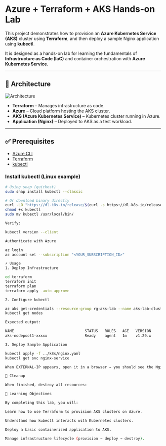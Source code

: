 # Azure + Terraform + AKS Hands-on Lab

This project demonstrates how to provision an **Azure Kubernetes Service (AKS)** cluster using **Terraform**, and then deploy a sample Nginx application using **kubectl**.

It is designed as a hands-on lab for learning the fundamentals of **Infrastructure as Code (IaC)** and container orchestration with **Azure Kubernetes Service**.

---

## 🚀 Architecture

![Architecture](docs/architecture.png)

- **Terraform** – Manages infrastructure as code.
- **Azure** – Cloud platform hosting the AKS cluster.
- **AKS (Azure Kubernetes Service)** – Kubernetes cluster running in Azure.
- **Application (Nginx)** – Deployed to AKS as a test workload.


---

## ✅ Prerequisites

- [Azure CLI](https://learn.microsoft.com/en-us/cli/azure/install-azure-cli)  
- [Terraform](https://developer.hashicorp.com/terraform/downloads)  
- [kubectl](https://kubernetes.io/docs/tasks/tools/)  

### Install kubectl (Linux example)
```bash
# Using snap (quickest)
sudo snap install kubectl --classic

# Or download binary directly
curl -LO "https://dl.k8s.io/release/$(curl -s https://dl.k8s.io/release/stable.txt)/bin/linux/amd64/kubectl"
chmod +x kubectl
sudo mv kubectl /usr/local/bin/

Verify:

kubectl version --client

Authenticate with Azure

az login
az account set --subscription "<YOUR_SUBSCRIPTION_ID>"

⚡ Usage
1. Deploy Infrastructure

cd terraform
terraform init
terraform plan
terraform apply -auto-approve

2. Configure kubectl

az aks get-credentials --resource-group rg-aks-lab --name aks-lab-cluster
kubectl get nodes

Expected output:

NAME                                STATUS   ROLES   AGE   VERSION
aks-nodepool1-xxxxx                 Ready    agent   1m    v1.29.x

3. Deploy Sample Application

kubectl apply -f ../k8s/nginx.yaml
kubectl get svc nginx-service

When EXTERNAL-IP appears, open it in a browser → you should see the Nginx welcome page 🎉.

🧹 Cleanup

When finished, destroy all resources:

📖 Learning Objectives

By completing this lab, you will:

Learn how to use Terraform to provision AKS clusters on Azure.

Understand how kubectl interacts with Kubernetes clusters.

Deploy a basic containerized application to AKS.

Manage infrastructure lifecycle (provision → deploy → destroy).

